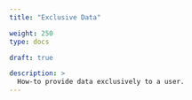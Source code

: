 ```yaml
---
title: "Exclusive Data"

weight: 250
type: docs

draft: true

description: >
  How-to provide data exclusively to a user.
---
```

